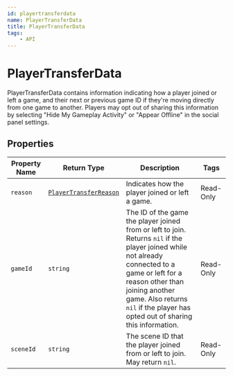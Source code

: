 ```yaml
---
id: playertransferdata
name: PlayerTransferData
title: PlayerTransferData
tags:
    - API
---
```


# PlayerTransferData

PlayerTransferData contains information indicating how a player joined or left a game, and their next or previous game ID if they're moving directly from one game to another. Players may opt out of sharing this information by selecting "Hide My Gameplay Activity" or "Appear Offline" in the social panel settings.

## Properties

| Property Name | Return Type | Description | Tags |
| -------- | ----------- | ----------- | ---- |
| `reason` | [`PlayerTransferReason`](enums.md#playertransferreason) | Indicates how the player joined or left a game. | Read-Only |
| `gameId` | `string` | The ID of the game the player joined from or left to join. Returns `nil` if the player joined while not already connected to a game or left for a reason other than joining another game. Also returns `nil` if the player has opted out of sharing this information. | Read-Only |
| `sceneId` | `string` | The scene ID that the player joined from or left to join. May return `nil`. | Read-Only |
